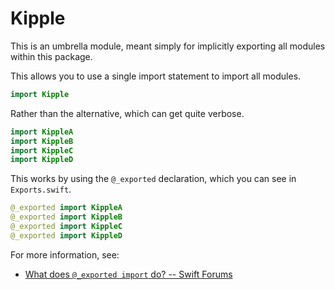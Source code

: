 # Kipple

This is an umbrella module, meant simply for implicitly exporting all modules within this package.

This allows you to use a single import statement to import all modules.

```swift
import Kipple
```

Rather than the alternative, which can get quite verbose.

```swift
import KippleA
import KippleB
import KippleC
import KippleD
```

This works by using the `@_exported` declaration, which you can see in `Exports.swift`.

```swift
@_exported import KippleA
@_exported import KippleB
@_exported import KippleC
@_exported import KippleD
```

For more information, see:

- [What does `@_exported import` do? -- Swift Forums](https://forums.swift.org/t/what-does-exported-import-do/35869)
